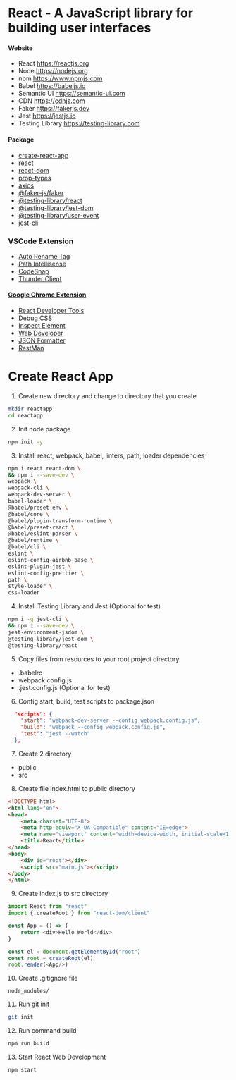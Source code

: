 # React - A JavaScript library for building user interfaces

#### Website
* React https://reactjs.org
* Node https://nodejs.org
* npm https://www.npmjs.com
* Babel https://babeljs.io
* Semantic UI https://semantic-ui.com
* CDN https://cdnjs.com
* Faker https://fakerjs.dev
* Jest https://jestjs.io
* Testing Library https://testing-library.com

#### Package
* [create-react-app](https://www.npmjs.com/package/create-react-app)
* [react](https://www.npmjs.com/package/react)
* [react-dom](https://www.npmjs.com/package/react-dom)
* [prop-types](https://www.npmjs.com/package/prop-types)
* [axios](https://www.npmjs.com/package/axios)
* [@faker-js/faker](https://www.npmjs.com/package/@faker-js/faker)
* [@testing-library/react](https://www.npmjs.com/package/@testing-library/react)
* [@testing-library/jest-dom](https://www.npmjs.com/package/@testing-library/jest-dom)
* [@testing-library/user-event
](https://www.npmjs.com/package/@testing-library/user-event)
* [jest-cli](https://www.npmjs.com/package/jest-cli)

### VSCode Extension
* [Auto Rename Tag](https://marketplace.visualstudio.com/items?itemName=formulahendry.auto-rename-tag)
* [Path Intellisense](https://marketplace.visualstudio.com/items?itemName=christian-kohler.path-intellisense)
* [CodeSnap](https://marketplace.visualstudio.com/items?itemName=adpyke.codesnap)
* [Thunder Client](https://marketplace.visualstudio.com/items?itemName=rangav.vscode-thunder-client)

#### [Google Chrome Extension](https://www.youtube.com/watch?v=xv8LaashiWM)
* [React Developer Tools](https://chrome.google.com/webstore/detail/react-developer-tools/fmkadmapgofadopljbjfkapdkoienihi)
* [Debug CSS](https://chrome.google.com/webstore/detail/debug-css/igiofjnckcagmjgdoaakafngegecjnkj)
* [Inspect Element](https://chrome.google.com/webstore/detail/inspect-element/flgcpmeleoikcibkiaiindbcjeldcogp)
* [Web Developer](https://chrome.google.com/webstore/detail/web-developer/bfbameneiokkgbdmiekhjnmfkcnldhhm)
* [JSON Formatter](https://chrome.google.com/webstore/detail/json-formatter/mhimpmpmffogbmmkmajibklelopddmjf)
* [RestMan](https://chrome.google.com/webstore/detail/restman/ihgpcfpkpmdcghlnaofdmjkoemnlijdi/related)

# Create React App
1) Create new directory and change to directory that you create
```sh
mkdir reactapp
cd reactapp 
```

2) Init node package
```sh
npm init -y
```

3) Install react, webpack, babel, linters, path, loader dependencies
```sh
npm i react react-dom \
&& npm i --save-dev \
webpack \
webpack-cli \
webpack-dev-server \
babel-loader \
@babel/preset-env \
@babel/core \
@babel/plugin-transform-runtime \
@babel/preset-react \
@babel/eslint-parser \
@babel/runtime \
@babel/cli \
eslint \
eslint-config-airbnb-base \
eslint-plugin-jest \
eslint-config-prettier \
path \
style-loader \
css-loader
```

4) Install Testing Library and Jest (Optional for test)
```sh
npm i -g jest-cli \
&& npm i --save-dev \
jest-environment-jsdom \
@testing-library/jest-dom \
@testing-library/react
```

5) Copy files from resources to your root project directory
* .babelrc
* webpack.config.js
* .jest.config.js (Optional for test)

6) Config start, build, test scripts to package.json
```json
  "scripts": {
    "start": "webpack-dev-server --config webpack.config.js",
    "build": "webpack --config webpack.config.js",
    "test": "jest --watch"
  },
```

7) Create 2 directory
* public
* src

8) Create file index.html to public directory
```html
<!DOCTYPE html>
<html lang="en">
<head>
    <meta charset="UTF-8">
    <meta http-equiv="X-UA-Compatible" content="IE=edge">
    <meta name="viewport" content="width=device-width, initial-scale=1.0">
    <title>React</title>
</head>
<body>
    <div id="root"></div>
    <script src="main.js"></script>
</body>
</html>
```

9) Create index.js to src directory
```js
import React from "react"
import { createRoot } from "react-dom/client"

const App = () => {
    return <div>Hello World</div>
}

const el = document.getElementById("root")
const root = createRoot(el)
root.render(<App/>)
```

10) Create .gitignore file 
```
node_modules/
```

11) Run git init
```sh
git init
```

12) Run command build
```sh
npm run build
```

13) Start React Web Development
```sh
npm start
```

